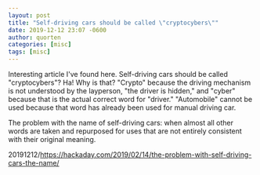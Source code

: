 ```yaml
---
layout: post
title: "Self-driving cars should be called \"cryptocybers\""
date: 2019-12-12 23:07 -0600
author: quorten
categories: [misc]
tags: [misc]
---
```


Interesting article I've found here.  Self-driving cars should be
called "cryptocybers"?  Ha!  Why is that?  "Crypto" because the
driving mechanism is not understood by the layperson, "the driver is
hidden," and "cyber" because that is the actual correct word for
"driver."  "Automobile" cannot be used because that word has already
been used for manual driving car.

The problem with the name of self-driving cars: when almost all other
words are taken and repurposed for uses that are not entirely
consistent with their original meaning.

20191212/https://hackaday.com/2019/02/14/the-problem-with-self-driving-cars-the-name/
